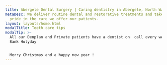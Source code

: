 ```yaml
---
title: Abergele Dental Surgery | Caring dentistry in Abergele, North Wales
metaDesc: We deliver routine dental and restorative treatments and take enormous
  pride in the care we offer our patients.
layout: layouts/home.html
modalTitle: Teeth care tips
modalTip: >-
  All our Denplan and Private patients have a dentist on  call every weekend or
  Bank Holyday 


  Merry Christmas and a happy new year !
---
```

